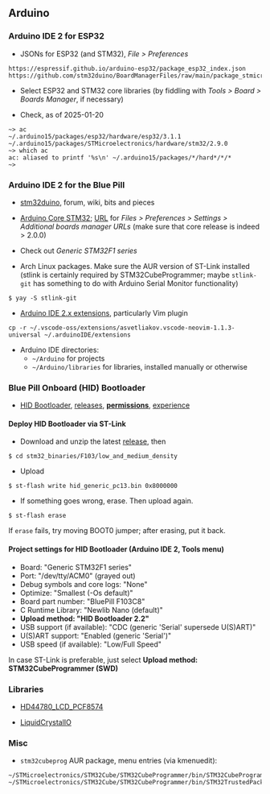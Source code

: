 ## Arduino

### Arduino IDE 2 for ESP32

- JSONs for ESP32 (and STM32), _File > Preferences_

```
https://espressif.github.io/arduino-esp32/package_esp32_index.json
https://github.com/stm32duino/BoardManagerFiles/raw/main/package_stmicroelectronics_index.json
```

- Select ESP32 and STM32 core libraries (by fiddling with _Tools > Board > Boards Manager_, if necessary)

- Check, as of 2025-01-20

```
~> ac
~/.arduino15/packages/esp32/hardware/esp32/3.1.1
~/.arduino15/packages/STMicroelectronics/hardware/stm32/2.9.0
~> which ac
ac: aliased to printf '%s\n' ~/.arduino15/packages/*/hard*/*/*
~>
```

### Arduino IDE 2 for the Blue Pill

- [stm32duino](https://github.com/stm32duino), forum, wiki, bits and pieces
- [Arduino Core STM32](https://github.com/stm32duino/Arduino_Core_STM32);
  [URL](https://github.com/stm32duino/Arduino_Core_STM32#getting-started) for _Files > Preferences > Settings > Additional boards manager URLs_
  (make sure that core release is indeed > 2.0.0)

- Check out _Generic STM32F1 series_

- Arch Linux packages.
  Make sure the AUR version of ST-Link installed
  (stlink is certainly required by STM32CubeProgrammer; maybe `stlink-git` has something to do with Arduino Serial Monitor functionality)

```
$ yay -S stlink-git
```

- [Arduino IDE 2.x extensions](https://www.stm32duino.com/viewtopic.php?t=2201), particularly Vim plugin

```
cp -r ~/.vscode-oss/extensions/asvetliakov.vscode-neovim-1.1.3-universal ~/.arduinoIDE/extensions
```

- Arduino IDE directories:
  - `~/Arduino` for projects
  - `~/Arduino/libraries` for libraries, installed manually or otherwise

### Blue Pill Onboard (HID) Bootloader

- [HID Bootloader](https://github.com/Serasidis/STM32_HID_Bootloader),
  [releases](https://github.com/Serasidis/STM32_HID_Bootloader/releases),
  [**permissions**](https://github.com/Serasidis/STM32_HID_Bootloader#linux-udev-setup),
  [experience](https://www.stm32duino.com/viewtopic.php?t=2168&sid=7427ef62c2bd3e6ce43c6ab105b2731a)

#### Deploy HID Bootloader via ST-Link

- Download and unzip the latest [release](https://github.com/Serasidis/STM32_HID_Bootloader/releases), then

```
$ cd stm32_binaries/F103/low_and_medium_density
```

- Upload

```
$ st-flash write hid_generic_pc13.bin 0x8000000
```

- If something goes wrong, erase. Then upload again.

```
$ st-flash erase
```

If `erase` fails, try moving BOOT0 jumper; after erasing, put it back.

#### Project settings for HID Bootloader (Arduino IDE 2, Tools menu)

- Board: "Generic STM32F1 series"
- Port: "/dev/tty/ACM0" (grayed out)
- Debug symbols and core logs: "None"
- Optimize: "Smallest (-Os default)"
- Board part number: "BluePill F103C8"
- C Runtime Library: "Newlib Nano (default)"
- **Upload method: "HID Bootloader 2.2"**
- USB support (if available): "CDC (generic 'Serial' supersede U(S)ART)"
- U(S)ART support: "Enabled (generic 'Serial')"
- USB speed (if available): "Low/Full Speed"

In case ST-Link is preferable, just select **Upload method: STM32CubeProgrammer (SWD)**

### Libraries

- [HD44780_LCD_PCF8574](https://github.com/gavinlyonsrepo/HD44780_LCD_PCF8574)

- [LiquidCrystalIO](https://github.com/davetcc/LiquidCrystalIO)

### Misc

- `stm32cubeprog` AUR package, menu entries (via kmenuedit):

```
~/STMicroelectronics/STM32Cube/STM32CubeProgrammer/bin/STM32CubeProgrammer
~/STMicroelectronics/STM32Cube/STM32CubeProgrammer/bin/STM32TrustedPackageCreator
```
